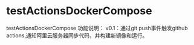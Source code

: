 # testActionsDockerCompose
testActionsDockerCompose
功能说明：
    v0.1：通过git push事件触发github actions,通知阿里云服务器同步代码，并构建新镜像和运行。